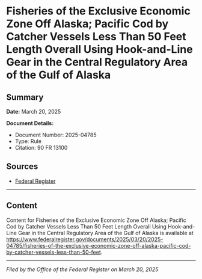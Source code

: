 # Fisheries of the Exclusive Economic Zone Off Alaska; Pacific Cod by Catcher Vessels Less Than 50 Feet Length Overall Using Hook-and-Line Gear in the Central Regulatory Area of the Gulf of Alaska

## Summary

**Date:** March 20, 2025

**Document Details:**
- Document Number: 2025-04785
- Type: Rule
- Citation: 90 FR 13100

## Sources
- [Federal Register](https://www.federalregister.gov/documents/2025/03/20/2025-04785/fisheries-of-the-exclusive-economic-zone-off-alaska-pacific-cod-by-catcher-vessels-less-than-50-feet)

---

## Content

Content for Fisheries of the Exclusive Economic Zone Off Alaska; Pacific Cod by Catcher Vessels Less Than 50 Feet Length Overall Using Hook-and-Line Gear in the Central Regulatory Area of the Gulf of Alaska is available at https://www.federalregister.gov/documents/2025/03/20/2025-04785/fisheries-of-the-exclusive-economic-zone-off-alaska-pacific-cod-by-catcher-vessels-less-than-50-feet.

---

*Filed by the Office of the Federal Register on March 20, 2025*
